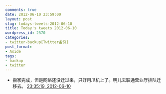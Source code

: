 ```yaml
---
comments: true
date: 2012-06-10 23:59:00
layout: post
slug: todays-tweets-2012-06-10
title: Today's tweets 2012-06-10
wordpress_id: 2570
categories:
- twitter-backup[Twitter备份]
post_format:
- Aside
tags:
- backup
- twitter
---
```





  * 搬家完成，但是网络还没迁过来，只好用爪机上了。明儿去联通营业厅排队迁移去。 [23:35:19, 2012-06-10](http://twitter.com/gfrog/statuses/211843996853612545)




